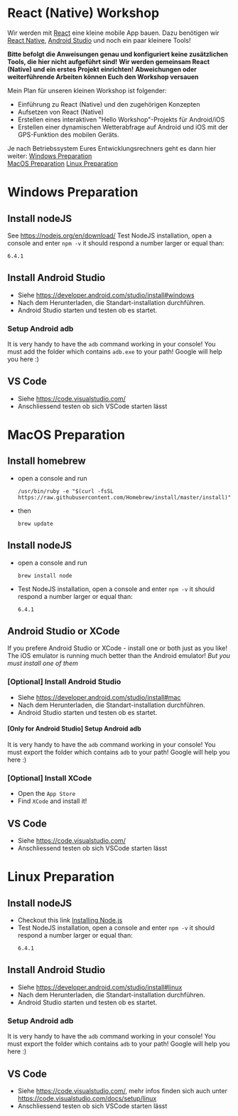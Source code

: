 
# React (Native) Workshop

Wir werden mit [React](https://reactjs.org/) eine kleine mobile App bauen.
Dazu benötigen wir [React Native](https://facebook.github.io/react-native/), [Android Studio]() und noch ein paar kleinere Tools!

<b>Bitte befolgt die Anweisungen genau und konfiguriert keine zusätzlichen Tools, die hier nicht aufgeführt sind!</b>
<b>Wir werden gemeinsam React (Native) und ein erstes Projekt einrichten!</b>
<b>Abweichungen oder weiterführende Arbeiten können Euch den Workshop versauen</b>

Mein Plan für unseren kleinen Workshop ist folgender:
* Einführung zu React (Native) und den zugehörigen Konzepten
* Aufsetzen von React (Native)
* Erstellen eines interaktiven "Hello Workshop"-Projekts für Android/iOS
* Erstellen einer dynamischen Wetterabfrage auf Android und iOS mit der GPS-Funktion des mobilen Geräts.

Je nach Betriebssystem Eures Entwicklungsrechners geht es dann hier weiter:
[Windows Preparation](#windows)  
[MacOS Preparation](#cacos)
[Linux Preparation](#linux)

<a name="windows"></a>
# Windows Preparation

## Install nodeJS
See https://nodejs.org/en/download/
Test NodeJS installation, open a console and enter `npm -v` it should respond a number larger or equal than:
```
6.4.1
```

## Install Android Studio
* Siehe https://developer.android.com/studio/install#windows
* Nach dem Herunterladen, die Standart-installation durchführen.
* Android Studio starten und testen ob es startet.

### Setup Android adb
It is very handy to have the `adb` command working in your console!
You must add the folder which contains `adb.exe` to your path!
Google will help you here :)

## VS Code
* Siehe https://code.visualstudio.com/
* Anschliessend testen ob sich VSCode starten lässt

<a name="macos"></a>
# MacOS Preparation

## Install homebrew
* open a console and run
    ```shell
    /usr/bin/ruby -e "$(curl -fsSL https://raw.githubusercontent.com/Homebrew/install/master/install)"
    ```
* then
  ```shell
  brew update
  ```

## Install nodeJS

* open a console and run
    ```shell
    brew install node
    ```
* Test NodeJS installation, open a console and enter `npm -v` it should respond a number larger or equal than:
    ```
    6.4.1
    ```

## Android Studio or XCode
If you prefere Android Studio or XCode - install one or both just as you like!
The iOS emulator is running much better than the Android emulator!
*But you must install one of them*

### [Optional] Install Android Studio

* Siehe https://developer.android.com/studio/install#mac
* Nach dem Herunterladen, die Standart-installation durchführen.
* Android Studio starten und testen ob es startet.

#### [Only for Android Studio] Setup Android adb
It is very handy to have the `adb` command working in your console!
You must export the folder which contains `adb` to your path!
Google will help you here :)

### [Optional] Install XCode
* Open the `App Store`
* Find `XCode` and install it!

## VS Code
* Siehe https://code.visualstudio.com/
* Anschliessend testen ob sich VSCode starten lässt

<a name="linux"></a>
# Linux Preparation

## Install nodeJS
* Checkout this link [Installing Node.js](https://nodejs.org/en/download/package-manager/)
* Test NodeJS installation, open a console and enter `npm -v` it should respond a number larger or equal than:
    ```
    6.4.1
    ```

## Install Android Studio
* Siehe https://developer.android.com/studio/install#linux
* Nach dem Herunterladen, die Standart-installation durchführen.
* Android Studio starten und testen ob es startet.

### Setup Android adb
It is very handy to have the `adb` command working in your console!
You must export the folder which contains `adb` to your path!
Google will help you here :)


## VS Code
* Siehe https://code.visualstudio.com/, mehr infos finden sich auch unter https://code.visualstudio.com/docs/setup/linux
* Anschliessend testen ob sich VSCode starten lässt